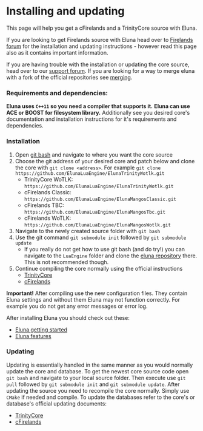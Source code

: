 # Installing and updating
This page will help you get a cFirelands and a TrinityCore source with Eluna.

If you are looking to get Firelands source with Eluna head over to [Firelands forum](http://getmangos.eu/) for the installation and updating instructions - however read this page also as it contains important information.

If you are having trouble with the installation or updating the core source, head over to our [support forum](../README.md#documentation).
If you are looking for a way to merge eluna with a fork of the official repositories see [merging](MERGING.md).

### Requirements and dependencies:
**Eluna uses `C++11` so you need a compiler that supports it.**
**Eluna can use ACE or BOOST for filesystem library.**
Additionally see you desired core's documentation and installation instructions for it's requirements and dependencies.

### Installation
1. Open [git bash](http://git-scm.com/) and navigate to where you want the core source
2. Choose the git address of your desired core and patch below and clone the core with `git clone <address>`.
For example `git clone https://github.com/ElunaLuaEngine/ElunaTrinityWotlk.git`
   * TrinityCore WoTLK: `https://github.com/ElunaLuaEngine/ElunaTrinityWotlk.git`
   * cFirelands Classic: `https://github.com/ElunaLuaEngine/ElunaMangosClassic.git`
   * cFirelands TBC: `https://github.com/ElunaLuaEngine/ElunaMangosTbc.git`
   * cFirelands WoTLK: `https://github.com/ElunaLuaEngine/ElunaMangosWotlk.git`
3. Navigate to the newly created source folder with `git bash`
4. Use the git command `git submodule init` followed by `git submodule update`
   * If you really do not get how to use git bash (and do try!) you can navigate to the `LuaEngine` folder and clone the [eluna repository](https://github.com/ElunaLuaEngine/Eluna) there. This is not recommended though.
4. Continue compiling the core normally using the official instructions
   * [TrinityCore](http://collab.kpsn.org/display/tc/Installation+Guide)
   * [cFirelands](https://github.com/cmangos/issues/wiki/Installation-Instructions)

__Important!__ After compiling use the new configuration files. They contain Eluna settings and without them Eluna may not function correctly. For example you do not get any error messages or error log.

After installing Eluna you should check out these:
- [Eluna getting started](USAGE.md)
- [Eluna features](IMPL_DETAILS.md)

### Updating
Updating is essentially handled in the same manner as you would normally update the core and database.
To get the newest core source code open `git bash` and navigate to your local source folder.
Then execute use `git pull` followed by `git submodule init` and `git submodule update`.
After updating the source you need to recompile the core normally. Simply use `CMake` if needed and compile.
To update the databases refer to the core's or database's official updating documents:
  *  [TrinityCore](http://collab.kpsn.org/display/tc/Databases+Installation)
  *  [cFirelands](https://github.com/cmangos/issues/wiki/Installation-Instructions)
